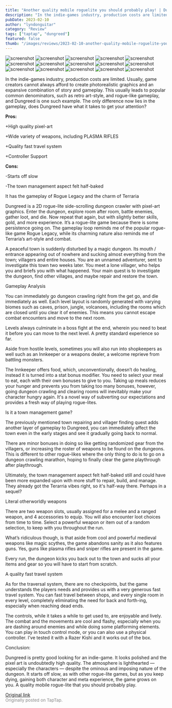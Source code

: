 ```yaml
---
title: "Another quality mobile roguelite you should probably play! | Dungreed - Full Review"
description: "In the indie-games industry, production costs are limited. Usually, game creators cannot always afford to create photorealistic graphics and an expansive combination of story and gameplay. This usually leads to popular common denominators, such as retro art-style, and rogue-like gameplay, and Dungreed is one such example. The only difference now lies in the gameplay, does Dungreed have what it takes to get your attention?"
pubDate: 2023-02-10
author: "lyndonguitar"
category: "Review"
tags: ["taptap", "dungreed"]
featured: false
thumb: "/images/reviews/2023-02-10-another-quality-mobile-roguelite-you-should-probably-play--dungreed---full-review-0.avif"
---
```


<div class="gallery">
  <img src="/images/reviews/2023-02-10-another-quality-mobile-roguelite-you-should-probably-play--dungreed---full-review-0.avif" alt="screenshot" />
  <img src="/images/reviews/2023-02-10-another-quality-mobile-roguelite-you-should-probably-play--dungreed---full-review-1.avif" alt="screenshot" />
  <img src="/images/reviews/2023-02-10-another-quality-mobile-roguelite-you-should-probably-play--dungreed---full-review-2.avif" alt="screenshot" />
  <img src="/images/reviews/2023-02-10-another-quality-mobile-roguelite-you-should-probably-play--dungreed---full-review-3.avif" alt="screenshot" />
  <img src="/images/reviews/2023-02-10-another-quality-mobile-roguelite-you-should-probably-play--dungreed---full-review-4.avif" alt="screenshot" />
  <img src="/images/reviews/2023-02-10-another-quality-mobile-roguelite-you-should-probably-play--dungreed---full-review-5.avif" alt="screenshot" />
  <img src="/images/reviews/2023-02-10-another-quality-mobile-roguelite-you-should-probably-play--dungreed---full-review-6.avif" alt="screenshot" />
  <img src="/images/reviews/2023-02-10-another-quality-mobile-roguelite-you-should-probably-play--dungreed---full-review-7.avif" alt="screenshot" />
  <img src="/images/reviews/2023-02-10-another-quality-mobile-roguelite-you-should-probably-play--dungreed---full-review-8.avif" alt="screenshot" />
  <img src="/images/reviews/2023-02-10-another-quality-mobile-roguelite-you-should-probably-play--dungreed---full-review-9.avif" alt="screenshot" />
  <img src="/images/reviews/2023-02-10-another-quality-mobile-roguelite-you-should-probably-play--dungreed---full-review-10.avif" alt="screenshot" />
  <img src="/images/reviews/2023-02-10-another-quality-mobile-roguelite-you-should-probably-play--dungreed---full-review-11.avif" alt="screenshot" />
  <img src="/images/reviews/2023-02-10-another-quality-mobile-roguelite-you-should-probably-play--dungreed---full-review-12.avif" alt="screenshot" />
  <img src="/images/reviews/2023-02-10-another-quality-mobile-roguelite-you-should-probably-play--dungreed---full-review-13.avif" alt="screenshot" />
  <img src="/images/reviews/2023-02-10-another-quality-mobile-roguelite-you-should-probably-play--dungreed---full-review-14.avif" alt="screenshot" />
</div>

In the indie-games industry, production costs are limited. Usually, game creators cannot always afford to create photorealistic graphics and an expansive combination of story and gameplay. This usually leads to popular common denominators, such as retro art-style, and rogue-like gameplay, and Dungreed is one such example. The only difference now lies in the gameplay, does Dungreed have what it takes to get your attention?


**Pros:**


+High quality pixel-art

+Wide variety of weapons, including PLASMA RIFLES

+Quality fast travel system

+Controller Support


**Cons:**


-Starts off slow

-The town management aspect felt half-baked

It has the gameplay of Rogue Legacy and the charm of Terraria

Dungreed is a 2D rogue-lite side-scrolling dungeon crawler with pixel-art graphics. Enter the dungeon, explore room after room, battle enemies, gather loot, and die. Now repeat that again, but with slightly better skills, gold, and more experience. It’s a rogue-lite game because there is some persistence going on. The gameplay loop reminds me of the popular rogue-like game Rogue Legacy, while its charming nature also reminds me of Terraria’s art-style and combat.

A peaceful town is suddenly disturbed by a magic dungeon. Its mouth / entrance appearing out of nowhere and sucking almost everything from the town; villagers and entire houses. You are an unnamed adventurer, sent to investigate this town two weeks later. You meet a lone villager, who helps you and briefs you with what happened. Your main quest is to investigate the dungeon, find other villages, and maybe repair and restore the town.

Gameplay Analysis

You can immediately go dungeon crawling right from the get go, and die immediately as well. Each level layout is randomly generated with varying biomes such as caves, prison, jungle, volcanoes, including the rooms which are closed until you clear it of enemies. This means you cannot escape combat encounters and move to the next room.

Levels always culminate in a boss fight at the end, wherein you need to beat it before you can move to the next level. A pretty standard experience so far.

Aside from hostile levels, sometimes you will also run into shopkeepers as well such as an Innkeeper or a weapons dealer, a welcome reprieve from battling monsters.

The Innkeeper offers food, which, unconventionally, doesn’t do healing, instead it is turned into a stat bonus modifier. You need to select your meal to eat, each with their own bonuses to give to you. Taking up meals reduces your hunger and prevents you from taking too many bonuses, however, going dungeon crawling and clearing rooms will inevitably make your character hungry again. It's a novel way of subverting our expectations and provides a fresh way of playing rogue-lites.

Is it a town management game?

The previously mentioned town repairing and villager finding quest adds another layer of gameplay to Dungreed, you can immediately affect the town even in the early stages and see it gradually going back to normal.

There are minor bonuses in doing so like getting randomized gear from the villagers, or increasing the roster of weapons to be found on the dungeons. This is different to other rogue-likes where the only thing to do is to go on a dungeon crawling marathon, hoping to finally clear the game playthrough after playthrough.

Ultimately, the town management aspect felt half-baked still and could have been more expanded upon with more stuff to repair, build, and manage. They already got the Terarria vibes right, so it's half-way there. Perhaps in a sequel?

Literal otherworldly weapons

There are two weapon slots, usually assigned for a melee and a ranged weapon, and 4 accessories to equip. You will also encounter loot choices from time to time. Select a powerful weapon or item out of a random selection, to keep with you throughout the run.

What’s ridiculous though, is that aside from cool and powerful medieval weapons like magic scythes, the game abandons sanity as it also features guns. Yes, guns like plasma rifles and sniper rifles are present in the game.

Every run, the dungeon kicks you back out to the town and sucks all your items and gear so you will have to start from scratch.

A quality fast travel system

As for the traversal system, there are no checkpoints, but the game understands the players needs and provides us with a very generous fast travel system. You can fast travel between shops, and every single room in every level, completely eliminating the need for back and forth-ing, especially when reaching dead ends.

The controls, while it takes a while to get used to, are enjoyable and lively. The combat and the movements are cool and flashy, especially when you are dashing around enemies and while doing some platforming elements. You can play in touch control mode, or you can also use a physical controller. I’ve tested it with a Razer Kishi and it works out of the box.

Conclusion:

Dungreed is pretty good looking for an indie-game. It looks polished and the pixel art is undoubtedly high quality. The atmosphere is lighthearted — especially the characters — despite the ominous and imposing nature of the dungeon. It starts off slow, as with other rogue-lite games, but as you keep dying, gaining both character and meta experience, the game grows on you.  A quality mobile rogue-lite that you should probably play.

[Original link](https://www.taptap.io/post/4492574)<br><span style="font-size: 0.95em; color: #888;">Originally posted on TapTap.</span>

